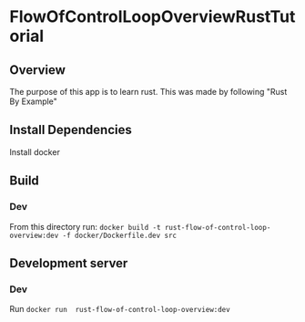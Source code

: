 # FlowOfControlLoopOverviewRustTutorial

## Overview
The purpose of this app is to learn rust. This was made by following "Rust By Example"

## Install Dependencies
Install docker

## Build
### Dev
From this directory run: `docker build -t rust-flow-of-control-loop-overview:dev -f docker/Dockerfile.dev src`

## Development server
### Dev
Run `docker run  rust-flow-of-control-loop-overview:dev`